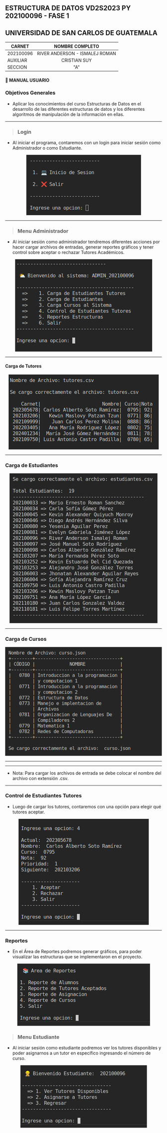 ## ESTRUCTURA DE DATOS VD2S2023 PY 202100096 - FASE 1

## UNIVERSIDAD DE SAN CARLOS DE GUATEMALA


<p align="center">

|**CARNET**  |      **NOMBRE COMPLETO**          |  
|----------|:-----------------------------------:|
|202100096 |  RIVER ANDERSON - ISMALEJ ROMAN     |    
| AUXILIAR |            CRISTIAN SUY             |   
| SECCION  |                "A"                  |  
 
</p>

#### 📌 MANUAL USUARIO

### **Objetivos Generales**
* Aplicar los conocimientos del curso Estructuras de Datos en el desarrollo de las diferentes estructuras de datos y los diferentes algoritmos de manipulación de la información en ellas.

---
>### **Login**
* Al iniciar el programa, contaremos con un login para iniciar sesión como Administrador o como Estudiante.

<p align="center">
    <img src="./Reportes/imagenes/login.png">
</p>

---
>### **Menu Administrador**
* Al iniciar sesión como administrador tendremos diferentes acciones por hacer cargar archivos de entradas, generar reportes gráficos y tener control sobre aceptar o rechazar Tutores Académicos.

<p align="center">
    <img src="./Reportes/imagenes/menu_administrador.png">
</p>

---
#### **Carga de Tutores**

<p align="center">
    <img src="./Reportes/imagenes/tutores.png">
</p>

---
### **Carga de Estudiantes**

<p align="center">
    <img src="./Reportes/imagenes/estudiantes.jpg">
</p>

---

### **Carga de Cursos**

<p align="center">
    <img src="./Reportes/imagenes/cursos.png">
</p>

---
---
* Nota: Para cargar los archivos de entrada se debe colocar el nombre del archivo con extensión .csv.

---

### **Control de Estudiantes Tutores**

* Luego de cargar los tutores, contaremos con una opción para elegir qué tutores aceptar.

<p align="center">
    <img src="./Reportes/imagenes/control_tutores.png">
</p>

---

### **Reportes**

* En el Área de Reportes podremos generar gráficos, para poder visualizar las estructuras que se implementaron en el proyecto.

<p align="center">
    <img src="./Reportes/imagenes/reportes.png">
</p>

>### **Menu Estudiante**
* Al iniciar sesión como estudiante podremos ver los tutores disponibles y poder asignarnos a un tutor en específico ingresando el número de curso.

<p align="center">
    <img src="./Reportes/imagenes/menu_estudiante.jpg">
</p>
